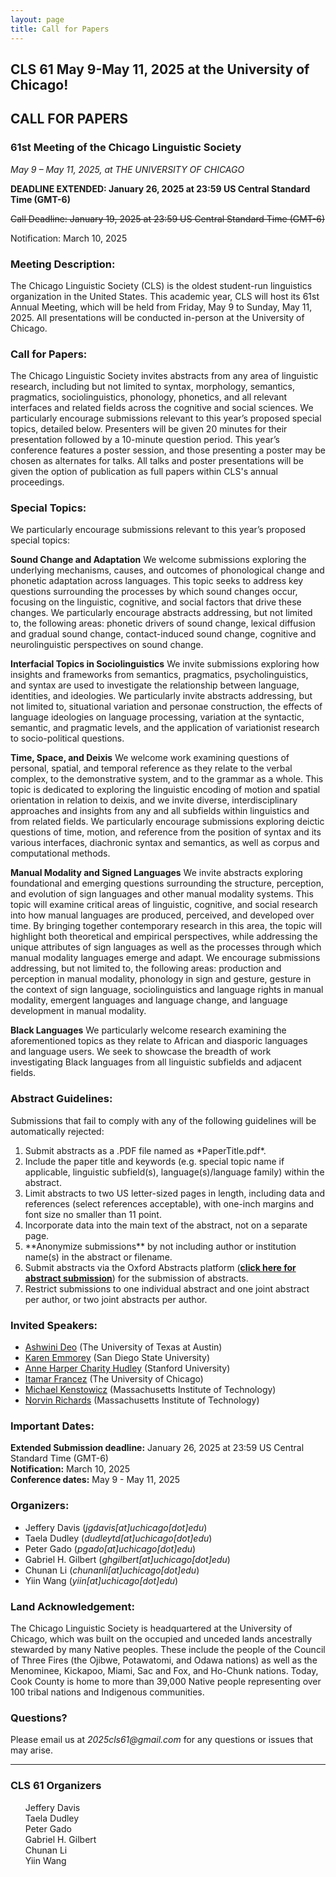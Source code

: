 ```yaml
---
layout: page
title: Call for Papers
---
```


<h2>
  CLS 61 May 9-May 11, 2025 at the University of Chicago!
</h2>



  




<h2>
  CALL FOR PAPERS
</h2>
<h3>
  61st Meeting of the Chicago Linguistic Society<br>
</h3>

_May 9 – May 11, 2025, at THE UNIVERSITY OF CHICAGO_

<p><b>DEADLINE EXTENDED: January 26, 2025 at 23:59 US Central Standard Time (GMT-6)</b></p>
<p><s>Call Deadline: January 19, 2025 at 23:59 US Central Standard Time (GMT-6)</s></p>
<p>Notification: March 10, 2025</p>

<h3>Meeting Description:</h3>
  
The Chicago Linguistic Society (CLS) is the oldest student-run linguistics organization in the United States. This academic year, CLS will host its 61st Annual Meeting, which will be held from Friday, May 9 to Sunday, May 11, 2025. All presentations will be conducted in-person at the University of Chicago.

<h3>Call for Papers:</h3>

The Chicago Linguistic Society invites abstracts from any area of linguistic research, including but not limited to syntax, morphology, semantics, pragmatics, sociolinguistics, phonology, phonetics, and all relevant interfaces and related fields across the cognitive and social sciences. We particularly encourage submissions relevant to this year’s proposed special topics, detailed below.
Presenters will be given 20 minutes for their presentation followed by a 10-minute question period. This year’s conference features a poster session, and those presenting a poster may be chosen as alternates for talks. All talks and poster presentations will be given the option of publication as full papers within CLS's annual proceedings.


<h3>Special Topics:</h3>

We particularly encourage submissions relevant to this year’s proposed special topics:

<strong>Sound Change and Adaptation</strong>
We welcome submissions exploring the underlying mechanisms, causes, and outcomes of phonological change and phonetic adaptation across languages. This topic seeks to address key questions surrounding the processes by which sound changes occur, focusing on the linguistic, cognitive, and social factors that drive these changes. We particularly encourage abstracts addressing, but not limited to, the following areas: phonetic drivers of sound change, lexical diffusion and gradual sound change, contact-induced sound change, cognitive and neurolinguistic perspectives on sound change.

<strong>Interfacial Topics in Sociolinguistics</strong>
We invite submissions exploring how insights and frameworks from semantics, pragmatics, psycholinguistics, and syntax are used to investigate the relationship between language, identities, and ideologies. We particularly invite abstracts addressing, but not limited to, situational variation and personae construction, the effects of language ideologies on language processing, variation at the syntactic, semantic, and pragmatic levels, and the application of variationist research to socio-political questions.

<strong>Time, Space, and Deixis</strong>
We welcome work examining questions of personal, spatial, and temporal reference as they relate to the verbal complex, to the demonstrative system, and to the grammar as a whole. This topic is dedicated to exploring the linguistic encoding of motion and spatial orientation in relation to deixis, and we invite diverse, interdisciplinary approaches and insights from any and all subfields within linguistics and from related fields. We particularly encourage submissions exploring deictic questions of time, motion, and reference from the position of syntax and its various interfaces, diachronic syntax and semantics, as well as corpus and computational methods.

<strong>Manual Modality and Signed Languages</strong>
We invite abstracts exploring foundational and emerging questions surrounding the structure, perception, and evolution of sign languages and other manual modality systems. This topic will examine critical areas of linguistic, cognitive, and social research into how manual languages are produced, perceived, and developed over time. By bringing together contemporary research in this area, the topic will highlight both theoretical and empirical perspectives, while addressing the unique attributes of sign languages as well as the processes through which manual modality languages emerge and adapt. We encourage submissions addressing, but not limited to, the following areas: production and perception in manual modality, phonology in sign and gesture, gesture in the context of sign language, sociolinguistics and language rights in manual modality, emergent languages and language change, and language development in manual modality.

<strong>Black Languages</strong>
We particularly welcome research examining the aforementioned topics as they relate to African and diasporic languages and language users. We seek to showcase the breadth of work investigating Black languages from all linguistic subfields and adjacent fields.


<h3>Abstract Guidelines:</h3>

Submissions that fail to comply with any of the following guidelines will be automatically rejected:
<ol>
  <li>Submit abstracts as a .PDF file named as *PaperTitle.pdf*.</li>
  <li>Include the paper title and keywords (e.g. special topic name if applicable, linguistic subfield(s), language(s)/language family) within the abstract.</li>
  <li>Limit abstracts to two US letter-sized pages in length, including data and references (select references acceptable), with one-inch margins and font size no smaller than 11 point.</li>
  <li>Incorporate data into the main text of the abstract, not on a separate page.</li>
  <li>**Anonymize submissions** by not including author or institution name(s) in the abstract or filename.</li>
  <li>Submit abstracts via the Oxford Abstracts platform (<strong><a href="https://app.oxfordabstracts.com/stages/77083/submitter">click here for abstract submission</a></strong>) for the submission of abstracts.</li>
  <li>Restrict submissions to one individual abstract and one joint abstract per author, or two joint abstracts per author.</li>
</ol>

<h3>Invited Speakers:</h3>

- <a href="https://liberalarts.utexas.edu/linguistics/faculty/asd853">Ashwini Deo</a> (The University of Texas at Austin)
- <a href="https://slhs.sdsu.edu/people/faculty/emmorey-karen">Karen Emmorey</a> (San Diego State University)
- <a href="https://ed.stanford.edu/faculty/acharity">Anne Harper Charity Hudley</a> (Stanford University)
- <a href="https://linguistics.uchicago.edu/people/itamar-francez">Itamar Francez</a> (The University of Chicago)
- <a href="https://linguistics.mit.edu/user/kenstow/">Michael Kenstowicz</a> (Massachusetts Institute of Technology)
- <a href="https://linguistics.mit.edu/user/norvin/">Norvin Richards</a> (Massachusetts Institute of Technology)

<h3>Important Dates:</h3>

<strong>Extended Submission deadline:</strong> January 26, 2025 at 23:59 US Central Standard Time (GMT-6)<br>
<strong>Notification:</strong> March 10, 2025<br>
<strong>Conference dates:</strong> May 9 - May 11, 2025<br>



<h3>Organizers:</h3>

- Jeffery Davis (*jgdavis[at]uchicago[dot]edu*)
- Taela Dudley (*dudleytd[at]uchicago[dot]edu*)
- Peter Gado (*pgado[at]uchicago[dot]edu*)
- Gabriel H. Gilbert (*ghgilbert[at]uchicago[dot]edu*)
- Chunan Li (*chunanli[at]uchicago[dot]edu*)
- Yiin Wang (*yiin[at]uchicago[dot]edu*)

<h3>Land Acknowledgement:</h3>

The Chicago Linguistic Society is headquartered at the University of Chicago, which was built on the occupied and unceded lands ancestrally stewarded by many Native peoples. These include the people of the Council of Three Fires (the Ojibwe, Potawatomi, and Odawa nations) as well as the Menominee, Kickapoo, Miami, Sac and Fox, and Ho-Chunk nations. Today, Cook County is home to more than 39,000 Native people representing over 100 tribal nations and Indigenous communities.

<h3>Questions?</h3>

Please email us at _2025cls61@gmail.com_ for any questions or issues that may arise.

__________________________________________________________________________

<div class="organizers">
<h3>CLS 61 Organizers</h3>
<ul style="list-style:none;">
    <li>Jeffery Davis</li>
    <li>Taela Dudley</li>
    <li>Peter Gado</li>
    <li>Gabriel H. Gilbert</li>
    <li>Chunan Li</li>
    <li>Yiin Wang</li>
    
</ul>
</div>

